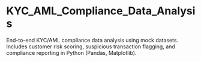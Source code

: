 # KYC_AML_Compliance_Data_Analysis
End-to-end KYC/AML compliance data analysis using mock datasets. Includes customer risk scoring, suspicious transaction flagging, and compliance reporting in Python (Pandas, Matplotlib).
